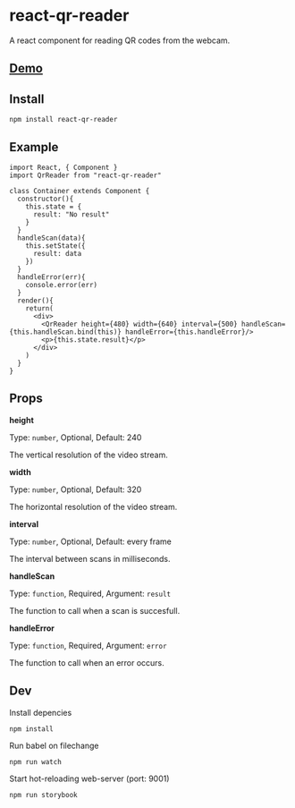 # react-qr-reader
A react component for reading QR codes from the webcam.

## [Demo](https://jodusnodus.github.io/react-qr-reader)

## Install
`npm install react-qr-reader`

## Example

```
import React, { Component }
import QrReader from "react-qr-reader"

class Container extends Component {
  constructor(){
    this.state = {
      result: "No result"
    }
  }
  handleScan(data){
    this.setState({
      result: data
    })
  }
  handleError(err){
    console.error(err)
  }
  render(){
    return(
      <div>
        <QrReader height={480} width={640} interval={500} handleScan={this.handleScan.bind(this)} handleError={this.handleError}/>
        <p>{this.state.result}</p>
      </div>
    )
  }
}
```

## Props

**height**

Type: `number`, Optional, Default: 240

The vertical resolution of the video stream.

**width**

Type: `number`, Optional, Default: 320

The horizontal resolution of the video stream.

**interval**

Type: `number`, Optional, Default: every frame

The interval between scans in milliseconds.

**handleScan**

Type: `function`, Required, Argument: `result`

The function to call when a scan is succesfull.

**handleError**

Type: `function`, Required, Argument: `error`

The function to call when an error occurs.

## Dev

Install depencies

`npm install`

Run babel on filechange

`npm run watch`

Start hot-reloading web-server (port: 9001)

`npm run storybook`
